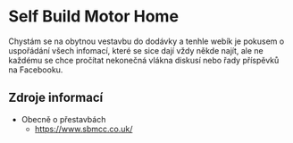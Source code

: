 # Self Build Motor Home

Chystám se na obytnou vestavbu do dodávky a tenhle webík je pokusem o 
uspořádání všech infomací, které se sice dají vždy někde najít, ale 
ne každému se chce pročítat nekonečná vlákna diskusí nebo řady příspěvků
na Facebooku.

## Zdroje informací

* Obecně o přestavbách
  * https://www.sbmcc.co.uk/
